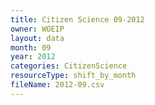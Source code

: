 ```yaml
---
title: Citizen Science 09-2012
owner: WOEIP
layout: data
month: 09
year: 2012
categories: CitizenScience
resourceType: shift_by_month
fileName: 2012-09.csv
---
```


